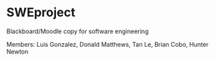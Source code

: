 # SWEproject
Blackboard/Moodle copy for software engineering 

Members:
Luis Gonzalez, Donald Matthews, Tan Le, Brian Cobo, Hunter Newton
